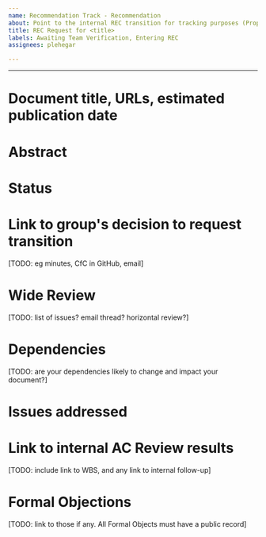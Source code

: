 ```yaml
---
name: Recommendation Track - Recommendation
about: Point to the internal REC transition for tracking purposes (Proposed Recommendation -> Recommendation)
title: REC Request for <title>
labels: Awaiting Team Verification, Entering REC
assignees: plehegar

---
```


---

# Document title, URLs, estimated publication date

# Abstract

# Status

# Link to group's decision to request transition
[TODO: eg minutes, CfC in GitHub, email]

# Wide Review
[TODO: list of issues? email thread? horizontal review?]

# Dependencies
[TODO: are your dependencies likely to change and impact your document?]

# Issues addressed

# Link to internal AC Review results
[TODO: include link to WBS, and any link to internal follow-up]

# Formal Objections
[TODO: link to those if any. All Formal Objects must have a public record]

